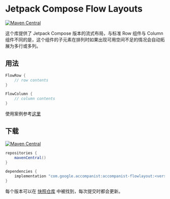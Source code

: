 # Jetpack Compose Flow Layouts

[![Maven Central](https://img.shields.io/maven-central/v/com.google.accompanist/accompanist-systemuicontroller)](https://search.maven.org/search?q=g:com.google.accompanist)

这个库提供了 Jetpack Compose 版本的流式布局，与标准 Row 组件与 Column 组件不同的是，这个组件的子元素在排列时如果出现可用空间不足的情况会自动拓展为多行或多列。

## 用法

``` kotlin
FlowRow {
    // row contents
}

FlowColumn {
    // column contents
}
```

使用案例参考[这里](https://github.com/google/accompanist/tree/main/sample/src/main/java/com/google/accompanist/sample/flowlayout)

## 下载

[![Maven Central](https://img.shields.io/maven-central/v/com.google.accompanist/accompanist-systemuicontroller)](https://search.maven.org/search?q=g:com.google.accompanist)

```groovy
repositories {
    mavenCentral()
}

dependencies {
    implementation "com.google.accompanist:accompanist-flowlayout:<version>"
}
```


每个版本可以在 [快照仓库](https://oss.sonatype.org/content/repositories/snapshots/com/google/accompanist/accompanist-flowlayout/) 中被找到，每次提交时都会更新。


